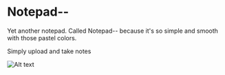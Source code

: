 # Notepad--
Yet another notepad. Called Notepad-- because it's so simple and smooth with those pastel colors. 

Simply upload and take notes 

![Alt text](https://raw.githubusercontent.com/kai-chi/Notepad--/master/Screenshot_20171031-232502.png)

